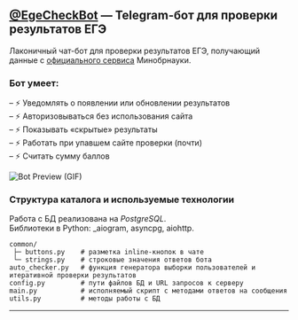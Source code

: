 ## [@EgeCheckBot](https://t.me/EgeCheckBot) — Telegram-бот для проверки результатов ЕГЭ

Лаконичный чат-бот для проверки результатов ЕГЭ, получающий данные с [официального сервиса](checkege.rustest.ru) Минобрнауки.



### Бот умеет:  
– ⚡ Уведомлять о появлении или обновлении результатов  
– ⚡ Авторизовываться без использования сайта  
– ⚡ Показывать «скрытые» результаты  
– ⚡ Работать при упавшем сайте проверки (почти)  
– ⚡ Считать сумму баллов

![Bot Preview (GIF)](https://manokh.com/images/ege-video.gif)


### Структура каталога и используемые технологии

Работа с БД реализована на _PostgreSQL_.  
Библиотеки в Python: _aiogram, asyncpg, aiohttp.

    common/
     ├─ buttons.py    # разметка inline-кнопок в чате
     └─ strings.py    # строковые значения ответов бота
    auto_checker.py   # функция генератора выборки пользователей и итеративной проверки результатов
    config.py         # пути файлов БД и URL запросов к серверу
    main.py           # исполняемый скрипт с методами ответов на сообщения
    utils.py          # методы работы с БД
---
